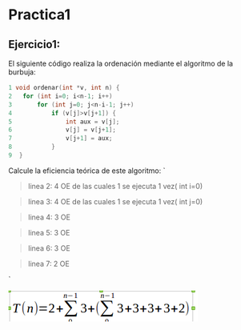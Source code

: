 # Practica1


## Ejercicio1:
El siguiente código realiza la ordenación mediante el algoritmo de la burbuja:

```c++ 
1 void ordenar(int *v, int n) {
2	for (int i=0; i<n-1; i++)
3		for (int j=0; j<n-i-1; j++)
4			if (v[j]>v[j+1]) {
5				int aux = v[j];
6				v[j] = v[j+1];
7				v[j+1] = aux;
8			}
9  }
``` 
Calcule la eficiencia teórica de este algoritmo:
`
>linea 2: 4 OE de las cuales 1 se ejecuta 1 vez( int i=0)


>linea 3: 4 OE de las cuales 1 se ejecuta 1 vez( int j=0)


>linea 4: 3 OE


>linea 5: 3 OE


>linea 6: 3 OE


>linea 7: 2 OE


`

![pr1-1](https://github.com/NAEL1/ED/blob/master/practica1/pr1-1.png)